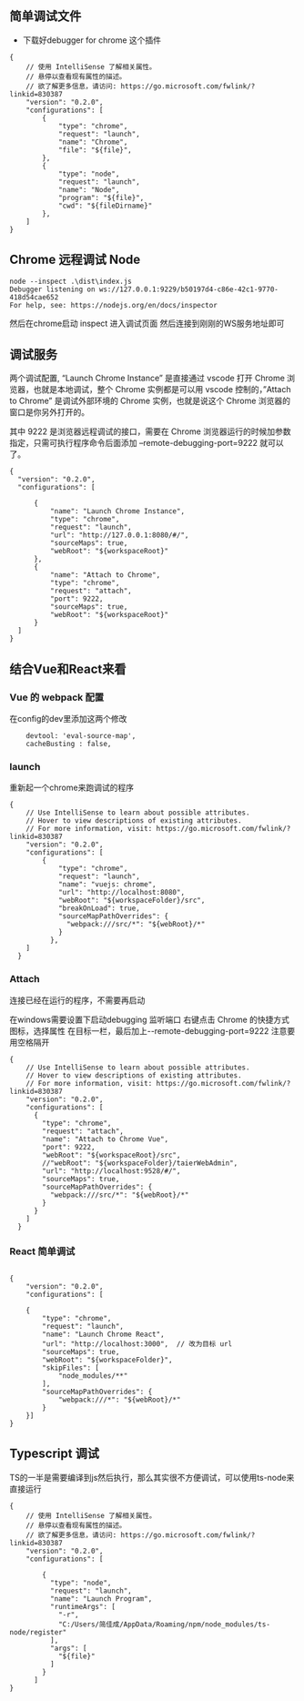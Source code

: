 ## 简单调试文件

- 下载好debugger for chrome 这个插件

```
{
    // 使用 IntelliSense 了解相关属性。 
    // 悬停以查看现有属性的描述。
    // 欲了解更多信息，请访问: https://go.microsoft.com/fwlink/?linkid=830387
    "version": "0.2.0",
    "configurations": [
        {
            "type": "chrome",
            "request": "launch",
            "name": "Chrome",
            "file": "${file}",
        },
        {
            "type": "node",
            "request": "launch",
            "name": "Node",
            "program": "${file}",
            "cwd": "${fileDirname}"
        },
    ]
}
```

##  Chrome 远程调试 Node

```
node --inspect .\dist\index.js
Debugger listening on ws://127.0.0.1:9229/b50197d4-c86e-42c1-9770-418d54cae652
For help, see: https://nodejs.org/en/docs/inspector
```


然后在chrome启动 inspect 进入调试页面  然后连接到刚刚的WS服务地址即可

## 调试服务

两个调试配置, “Launch Chrome Instance” 是直接通过 vscode 打开 Chrome 浏览器，也就是本地调试，整个 Chrome 实例都是可以用 vscode 控制的，”Attach to Chrome” 是调试外部环境的 Chrome 实例，也就是说这个 Chrome 浏览器的窗口是你另外打开的。

其中 9222 是浏览器远程调试的接口，需要在 Chrome 浏览器运行的时候加参数指定，只需可执行程序命令后面添加 –remote-debugging-port=9222 就可以了。

```
{
  "version": "0.2.0",
  "configurations": [
      
      {
          "name": "Launch Chrome Instance",
          "type": "chrome",
          "request": "launch",
          "url": "http://127.0.0.1:8080/#/",
          "sourceMaps": true,
          "webRoot": "${workspaceRoot}"
      },
      {
          "name": "Attach to Chrome",
          "type": "chrome",
          "request": "attach",
          "port": 9222,
          "sourceMaps": true,
          "webRoot": "${workspaceRoot}"
      }
  ]
}
```
## 结合Vue和React来看

### Vue 的 webpack 配置

在config的dev里添加这两个修改
```
    devtool: 'eval-source-map',
    cacheBusting : false,
```

### launch

重新起一个chrome来跑调试的程序
```
{
    // Use IntelliSense to learn about possible attributes.
    // Hover to view descriptions of existing attributes.
    // For more information, visit: https://go.microsoft.com/fwlink/?linkid=830387
    "version": "0.2.0",
    "configurations": [
        {
            "type": "chrome",
            "request": "launch",
            "name": "vuejs: chrome",
            "url": "http://localhost:8080",
            "webRoot": "${workspaceFolder}/src",
            "breakOnLoad": true,
            "sourceMapPathOverrides": {
              "webpack:///src/*": "${webRoot}/*"
            }
          },
    ]
  }
```

### Attach

连接已经在运行的程序，不需要再启动

在windows需要设置下启动debugging 监听端口
右键点击 Chrome 的快捷方式图标，选择属性
在目标一栏，最后加上--remote-debugging-port=9222 注意要用空格隔开

```
{
    // Use IntelliSense to learn about possible attributes.
    // Hover to view descriptions of existing attributes.
    // For more information, visit: https://go.microsoft.com/fwlink/?linkid=830387
    "version": "0.2.0",
    "configurations": [
      {
        "type": "chrome",
        "request": "attach",
        "name": "Attach to Chrome Vue",
        "port": 9222,
        "webRoot": "${workspaceRoot}/src",
        //"webRoot": "${workspaceFolder}/taierWebAdmin",
        "url": "http://localhost:9528/#/",
        "sourceMaps": true,
        "sourceMapPathOverrides": {
          "webpack:///src/*": "${webRoot}/*"
        }
      }
    ]
  }
```
### React 简单调试

```

{
    "version": "0.2.0",
    "configurations": [
    
    {
        "type": "chrome",
        "request": "launch",
        "name": "Launch Chrome React",
        "url": "http://localhost:3000",  // 改为目标 url
        "sourceMaps": true,
        "webRoot": "${workspaceFolder}",
        "skipFiles": [
            "node_modules/**"
        ],
        "sourceMapPathOverrides": {
            "webpack:///*": "${webRoot}/*"
        }
    }]
}
```

## Typescript 调试

TS的一半是需要编译到js然后执行，那么其实很不方便调试，可以使用ts-node来直接运行

```
{
    // 使用 IntelliSense 了解相关属性。 
    // 悬停以查看现有属性的描述。
    // 欲了解更多信息，请访问: https://go.microsoft.com/fwlink/?linkid=830387
    "version": "0.2.0",
    "configurations": [
    
        {
          "type": "node",
          "request": "launch",
          "name": "Launch Program",
          "runtimeArgs": [
            "-r",
            "C:/Users/简佳成/AppData/Roaming/npm/node_modules/ts-node/register"
          ],
          "args": [
            "${file}"
          ]
        }
      ]
}
```